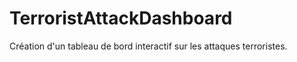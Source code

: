 # TerroristAttackDashboard
Création d'un tableau de bord interactif sur les attaques terroristes. 


